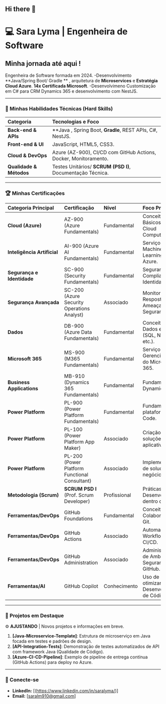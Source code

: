 ## Hi there 👋

# 💻 Sara Lyma | Engenheira de Software 

## Minha jornada até aqui !
Engenheira de Software formada em 2024.
-Desenvolvimento **Java/Spring Boot/ Gradle ** , arquitetura de **Microservices** e **Estratégia Cloud Azure**. **14x Certificada Microsoft**. 
-Desenvolvimeno Customização em C# para CRM Dynamics 365 e desenvolvimento com NestJS.


---

### 🚀 Minhas Habilidades Técnicas (Hard Skills)
| Categoria | Tecnologias e Foco |
| :--- | :--- |
| **Back-end & APIs** | **Java , Spring Boot, **Gradle**, REST APIs, C#, NestJS. |
| **Front-end & UI** | JavaScript, HTML5, CSS3. |
| **Cloud & DevOps** | Azure (AZ-900), CI/CD com GitHub Actions, Docker, Monitoramento. |
| **Qualidade & Métodos** | Testes Unitários/ **SCRUM (PSD I)**, Documentação Técnica. |

---

### 🏆 Minhas  Certificações

| Categoria Principal | Certificação | Nível | Foco Principal |
| :--- | :--- | :--- | :--- |
| **Cloud (Azure)** | AZ-900 (Azure Fundamentals) | Fundamental | Conceitos Básicos de Cloud Computing. |
| **Inteligência Artificial** | AI-900 (Azure AI Fundamentals) | Fundamental | Serviços de IA e Machine Learning no Azure. |
| **Segurança e Identidade** | SC-900 (Security Fundamentals) | Fundamental | Segurança, Compliance e Identidade. |
| **Segurança Avançada** | SC-200 (Azure Security Operations Analyst) | Associado | Monitoramento e Resposta a Ameaças de Segurança. |
| **Dados** | DB-900 (Azure Data Fundamentals) | Fundamental | Conceitos de Dados em Cloud (SQL, NoSQL, etc.). |
| **Microsoft 365** | MS-900 (M365 Fundamentals) | Fundamental | Serviços e Gerenciamento do Microsoft 365. |
| **Business Applications** | MB-910 (Dynamics 365 Fundamentals) | Fundamental | Fundamentos de Dynamics 365. |
| **Power Platform** | PL-900 (Power Platform Fundamentals) | Fundamental | Fundamentos da plataforma Low-Code. |
| **Power Platform** | PL-100 (Power Platform App Maker) | Associado | Criação de soluções e aplicativos. |
| **Power Platform** | PL-200 (Power Platform Functional Consultant) | Associado | Implementação de soluções de negócio. |
| **Metodologia (Scrum)** | **SCRUM PSD I** (Prof. Scrum Developer) | Profissional | Práticas de Desenvolvimento dentro do Scrum. |
| **Ferramentas/DevOps** | GitHub Foundations | Fundamental | Conceitos de Colaboração e Git. |
| **Ferramentas/DevOps** | GitHub Actions | Associado | Automação de Workflows e CI/CD. |
| **Ferramentas/DevOps** | GitHub Administration | Associado | Administração de Ambientes e Segurança no GitHub. |
| **Ferramentas/AI** | GitHub Copilot | Conhecimento | Uso de IA para otimizar o Desenvolvimento de Código. |

---

### 📌 Projetos em Destaque 

⚙️ **AJUSTANDO** | Novos projetos e informações em breve.

1. **[Java-Microservice-Template]**: Estrutura de microserviço em Java focada em testes e padrões de design.
2. **[API-Integration-Tests]**: Demonstração de testes automatizados de API com framework Java (Qualidade de Código).
3. **[Azure-CI-CD-Pipeline]**: Exemplo de pipeline de entrega contínua (GitHub Actions) para deploy no Azure.

---

### 🤝 Conecte-se
* **LinkedIn:** [(https://www.linkedin.com/in/saralyma/)]
* **Email:** [saralm910@gmail.com]
